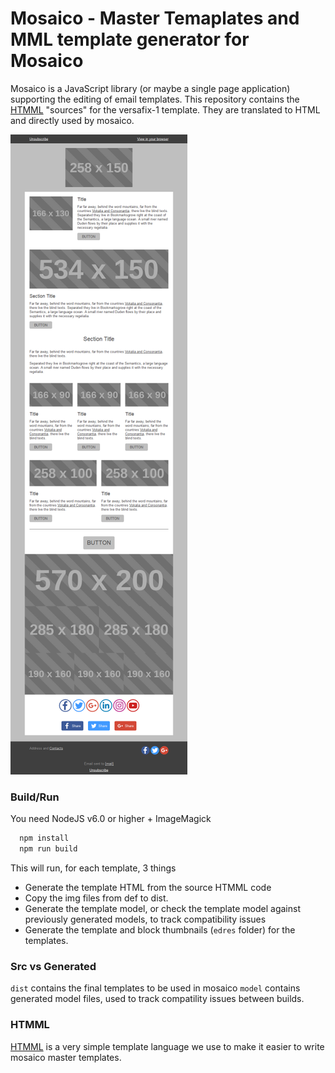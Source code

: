 # Mosaico - Master Temaplates and MML template generator for Mosaico

Mosaico is a JavaScript library (or maybe a single page application) supporting the editing of email templates.
This repository contains the [HTMML](https://github.com/voidlabs/htmml) "sources" for the versafix-1 template. They are translated to HTML and directly used by mosaico.

![Here is a thumbnail of the template:](https://github.com/voidlabs/versafix-template/blob/master/dist/template/edres/_full.png?raw=true)

### Build/Run

You need NodeJS v6.0 or higher + ImageMagick

```javascript
  npm install
  npm run build
```

This will run, for each template, 3 things

- Generate the template HTML from the source HTMML code
- Copy the img files from def to dist.
- Generate the template model, or check the template model against previously generated models, to track compatibility issues
- Generate the template and block thumbnails (```edres``` folder) for the templates.

### Src vs Generated

```dist``` contains the final templates to be used in mosaico
```model``` contains generated model files, used to track compatility issues between builds.

### HTMML

[HTMML](https://github.com/voidlabs/htmml) is a very simple template language we use to make it easier to write mosaico master templates.

